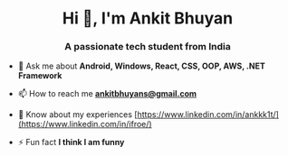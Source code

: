 <h1 align="center">Hi 👋, I'm Ankit Bhuyan</h1>
<h3 align="center">A passionate tech student from India</h3>

- 💬 Ask me about **Android, Windows, React, CSS, OOP, AWS, .NET Framework**

- 📫 How to reach me **ankitbhuyans@gmail.com**

- 📄 Know about my experiences [https://www.linkedin.com/in/ankkk1t/](https://www.linkedin.com/in/ifroe/)

- ⚡ Fun fact **I think I am funny**
